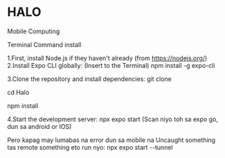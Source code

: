 # HALO
Mobile Computing


Terminal Command install


1.First, install Node.js if they haven't already (from https://nodejs.org/)
2.Install Expo CLI globally:
(Insert to the Terminal)
npm install -g expo-cli

3.Clone the repository and install dependencies:
git clone <your-repository-url>

cd Halo

npm install

4.Start the development server:
npx expo start    (Scan niyo toh sa expo go, dun sa android or IOS)

Pero kapag may lumabas na error dun sa mobile na Uncaught something tas remote something eto run nyo:
npx expo start --tunnel
